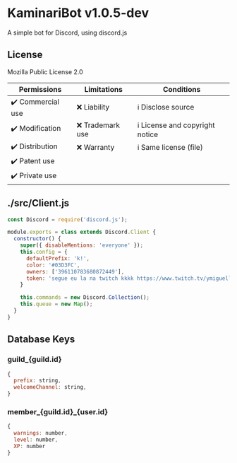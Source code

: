 # KaminariBot v1.0.5-dev

A simple bot for Discord, using discord.js

## License

Mozilla Public License 2.0

| Permissions | Limitations | Conditions |
|-|-|-|
| ✔️ Commercial use | ❌ Liability | ℹ️ Disclose source |
| ✔️ Modification | ❌ Trademark use | ℹ️ License and copyright notice |
| ✔️ Distribution | ❌ Warranty | ℹ️ Same license (file) |
| ✔️ Patent use | | |
| ✔️ Private use | | |

## ./src/Client.js

```js
const Discord = require('discord.js');

module.exports = class extends Discord.Client {
  constructor() {
    super({ disableMentions: 'everyone' });
    this.config = {
      defaultPrefix: 'k!',
      color: '#03D3FC',
      owners: ['396110783680872449'],
      token: 'segue eu la na twitch kkkk https://www.twitch.tv/ymiguell',
    }

    this.commands = new Discord.Collection();
    this.queue = new Map();
  }
}
```

## Database Keys

### guild_{guild.id}

```js
{
  prefix: string,
  welcomeChannel: string,
}
```

### member_{guild.id}_{user.id}

```js
{
  warnings: number,
  level: number,
  XP: number
}
```